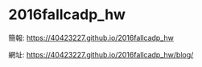 # 2016fallcadp_hw

簡報: https://40423227.github.io/2016fallcadp_hw

網址: https://40423227.github.io/2016fallcadp_hw/blog/
